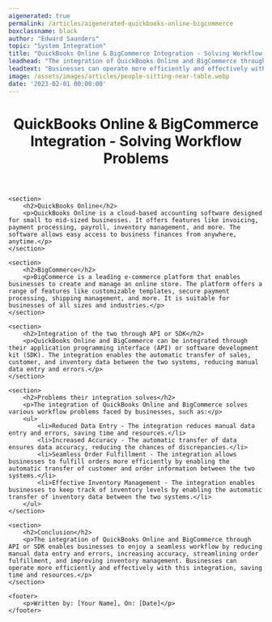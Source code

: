 ```yaml
---
aigenerated: true
permalink: /articles/aigenerated-quickbooks-online-bigcommerce
boxclassname: black
author: "Edward Saunders"
topic: "System Integration"
title: "QuickBooks Online & BigCommerce Integration - Solving Workflow Problems"
leadhead: "The integration of QuickBooks Online and BigCommerce through API or SDK enables businesses to enjoy a seamless workflow by reducing manual data entry and errors, increasing accuracy, streamlining order fulfillment, and improving inventory management"
leadtext: "Businesses can operate more efficiently and effectively with this integration, saving time and resources."
image: /assets/images/articles/people-sitting-near-table.webp
date: '2023-02-01 00:00:00'
---
```

<div class="arttext">	<header>
		<h1>QuickBooks Online & BigCommerce Integration - Solving Workflow Problems</h1>
	</header>
	
	<section>
		<h2>QuickBooks Online</h2>
		<p>QuickBooks Online is a cloud-based accounting software designed for small to mid-sized businesses. It offers features like invoicing, payment processing, payroll, inventory management, and more. The software allows easy access to business finances from anywhere, anytime.</p>
	</section>
	
	<section>
		<h2>BigCommerce</h2>
		<p>BigCommerce is a leading e-commerce platform that enables businesses to create and manage an online store. The platform offers a range of features like customizable templates, secure payment processing, shipping management, and more. It is suitable for businesses of all sizes and industries.</p>
	</section>
	
	<section>
		<h2>Integration of the two through API or SDK</h2>
		<p>QuickBooks Online and BigCommerce can be integrated through their application programming interface (API) or software development kit (SDK). The integration enables the automatic transfer of sales, customer, and inventory data between the two systems, reducing manual data entry and errors.</p>
	</section>
	
	<section>
		<h2>Problems their integration solves</h2>
		<p>The integration of QuickBooks Online and BigCommerce solves various workflow problems faced by businesses, such as:</p>
		<ul>
			<li>Reduced Data Entry - The integration reduces manual data entry and errors, saving time and resources.</li>
			<li>Increased Accuracy - The automatic transfer of data ensures data accuracy, reducing the chances of discrepancies.</li>
			<li>Seamless Order Fulfillment - The integration allows businesses to fulfill orders more efficiently by enabling the automatic transfer of customer and order information between the two systems.</li>
			<li>Effective Inventory Management - The integration enables businesses to keep track of inventory levels by enabling the automatic transfer of inventory data between the two systems.</li>
		</ul>
	</section>
	
	<section>
		<h2>Conclusion</h2>
		<p>The integration of QuickBooks Online and BigCommerce through API or SDK enables businesses to enjoy a seamless workflow by reducing manual data entry and errors, increasing accuracy, streamlining order fulfillment, and improving inventory management. Businesses can operate more efficiently and effectively with this integration, saving time and resources.</p>
	</section>
	
	<footer>
		<p>Written by: [Your Name], On: [Date]</p>
	</footer>
</div>